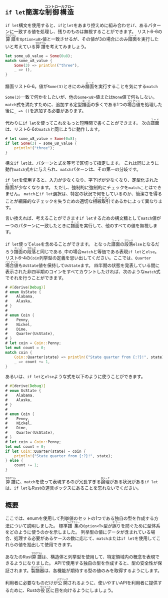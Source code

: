 ## `if let`簡潔な<ruby>制御構造<rt>コントロールフロー</rt></ruby>

`if let`構文を使用すると、`if`と`let`をあまり控えめに組み合わせ`if`、あるパターンに一致する値を処理し、残りのものは無視することができます。
リスト6-6の<ruby>算譜<rt>プログラム</rt></ruby>を`Option<u8>`値と一致させるが、その値が3の場合にのみ<ruby>譜面<rt>コード</rt></ruby>を実行したいと考えている<ruby>算譜<rt>プログラム</rt></ruby>を考えてみましょう。

```rust
let some_u8_value = Some(0u8);
match some_u8_value {
    Some(3) => println!("three"),
    _ => (),
}
```

<span class="caption">譜面リスト6-6。値が<code>Some(3)</code>ときにのみ<ruby>譜面<rt>コード</rt></ruby>を実行することを気にする<code>match</code></span>

`Some(3)`一致で何かをしたいが、他の`Some<u8>`値または`None`値で何もしない。
`match`式を満たすために、追加する定型<ruby>譜面<rt>コード</rt></ruby>の多くである1つの<ruby>場合値<rt>バリアント</rt></ruby>を処理した後に`_ => ()`を追加する必要があります。

代わりに`if let`を使ってこれをもっと短時間で書くことができます。
次の<ruby>譜面<rt>コード</rt></ruby>は、リスト6-6の`match`と同じように動作します。

```rust
# let some_u8_value = Some(0u8);
if let Some(3) = some_u8_value {
    println!("three");
}
```

構文`if let`は、パターンと式を等号で区切って指定します。
これは同じように動作`match`式をに与えられ、`match`パターンは、その第一の分岐です。

`if let`を使用すると、入力が少なくなり、字下げが少なくなり、定型化された<ruby>譜面<rt>コード</rt></ruby>が少なくなります。
ただし、強制的に強制的にチェックを`match`ことはできません。
`match`と`if let`選択は、特定の状況で何をしているのか、簡潔さを得ることが網羅的なチェックを失うための適切な<ruby>相殺取引<rt>トレードオフ</rt></ruby>であるかによって異なります。

言い換えれば、考えることができます`if let`するための構文糖として`match`値が一つのパターンに一致したときに<ruby>譜面<rt>コード</rt></ruby>を実行して、他のすべての値を無視します。

`if let`使って`else`を含めることができます。
となった<ruby>譜面<rt>コード</rt></ruby>の<ruby>段落<rt>ブロック</rt></ruby>`else`となるだろう<ruby>譜面<rt>コード</rt></ruby>の<ruby>段落<rt>ブロック</rt></ruby>と同じである`_`中の場合`match`と等価である表現`if let`と`else`。
リスト6-4の`Coin`列挙型の定義を思い出してください。ここでは、`Quarter`<ruby>場合値<rt>バリアント</rt></ruby>も`UsState`値を保持して`UsState`ます。
四半期の状態を発表している間に表示された非四半期のコインをすべてカウントしたければ、次のような`match`式でそれを行うことができます。

```rust
# #[derive(Debug)]
# enum UsState {
#    Alabama,
#    Alaska,
# }
#
# enum Coin {
#    Penny,
#    Nickel,
#    Dime,
#    Quarter(UsState),
# }
# let coin = Coin::Penny;
let mut count = 0;
match coin {
    Coin::Quarter(state) => println!("State quarter from {:?}!", state),
    _ => count += 1,
}
```

あるいは、`if let`と`else`ような式を以下のように使うことができます。

```rust
# #[derive(Debug)]
# enum UsState {
#    Alabama,
#    Alaska,
# }
#
# enum Coin {
#    Penny,
#    Nickel,
#    Dime,
#    Quarter(UsState),
# }
# let coin = Coin::Penny;
let mut count = 0;
if let Coin::Quarter(state) = coin {
    println!("State quarter from {:?}!", state);
} else {
    count += 1;
}
```

<ruby>算譜<rt>プログラム</rt></ruby>に、`match`を使って表現するのが冗長すぎる<ruby>論理<rt>ロジック</rt></ruby>がある状況がある`if let`は、`if let`もRustの道具ボックスにあることを忘れないでください。

## 概要

ここでは、enumを使用して列挙値のセットの1つである独自の型を作成する方法について説明しました。
標準<ruby>譜集<rt>ライブラリー</rt></ruby>の`Option<T>`型が<ruby>誤り<rt>エラー</rt></ruby>を防ぐために型体系をどのように使うのかを示しました。
列挙型の値にデータが含まれている場合、処理する必要があるケースの数に応じて、`match`または`if let`を使用してこれらの値を抽出して使用できます。

あなたのRust<ruby>算譜<rt>プログラム</rt></ruby>は、構造体と列挙型を使用して、特定領域内の概念を表現できるようになりました。
APIで使用する独自の型を作成すると、型の安全性が保証されます。<ruby>製譜器<rt>コンパイラー</rt></ruby>は、各機能が期待する型の値のみを取得するようにします。

利用者に必要なものだけが<ruby>公開<rt>パブリック</rt></ruby>されるように、使いやすいAPIを利用者に提供するために、Rustの<ruby>役区<rt>モジュール</rt></ruby>に目を向けるようにしましょう。
